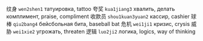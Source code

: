 纹身 `wen2shen1` татуировка, tattoo
夸奖 `kua1jiang3` хвалить, делать комплимент, praise, compliment
收款员 `shou1kuan3yuan2` кассир, cashier
球棒 `qiu2bang4` бейсбольная бита, baseball bat
危机 `wei1ji1` кризис, crysis
威胁 `wei1xie2` угрожать, threaten
逻辑 `luo2ji2` логика, logics, way of thinking

